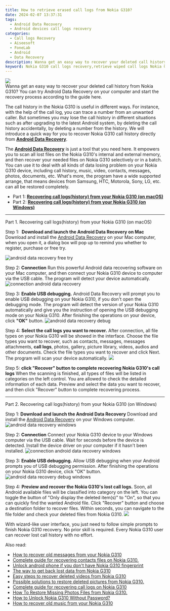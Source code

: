 ```yaml
---
title: How to retrieve erased call logs from Nokia G310?
date: 2024-02-07 13:37:31
tags: 
  - Android Data Recovery
  - Android devices call logs recovery
categories: 
  - Call logs Recovery
  - Aiseesoft
  - FoneLab
  - Android
  - Data Recovery
description: Wanna get an easy way to recover your deleted call history from Nokia G310? You can try Android Data Recovery on your computer and start the recovery process according to the guide here.
keyword: Nokia G310 call logs recovery,retrieve wiped call logs Nokia G310,restore deleted call history on Nokia G310,undelete call numbers from Nokia G310,save erased call logs on Nokia G310,Regain missing call history on Nokia G310,recover deleted call history 2018 for Nokia G310,how to refind deleted call history from Nokia G310,how can i get call history back on Nokia G310,lost all call history in Nokia G310 again,how to recover call history on Nokia G310,how to recover deleted call history in Nokia G310
---
```


<img src="https://img0mobiles.techidaily.com/images/best-assets/devices/nokia/nokia-g310/4.jpg" class="atpl-imgstyle"  />

<div class="atpl-content atpl-for-fonelab-android recover-call-logs">

<div class="atpl-post-description-part-1">
Wanna get an easy way to recover your deleted call history from Nokia G310? You can try Android Data Recovery on your computer and start the recovery process according to the guide here.
</div>



<div class="atpl-post-description-part-2">
<div class="tpl-content-sub-paragraph-normal">
  <p>
    The call history in the Nokia G310 is useful in different ways. For instance, with the help of the call log, you can trace a number from an unwanted caller. But sometimes you may lose the call history in different situations such as after upgrading to the latest Android system, by deleting the call history accidentally, by deleting a number from the history. We will introduce a quick way for you to recover Nokia G310 call history directly from <a href="https://tools.techidaily.com/aiseesoft-android-data-recovery/" target="_blank" rel="noopener"><strong>Android Data Recovery</strong></a>.
  </p>
</div>
</div>

<div class="atpl-post-description-part-3">
<div class="tpl-content-sub-paragraph-normal">
  <p>
    The <a href="https://tools.techidaily.com/aiseesoft-android-data-recovery/" target="_blank" rel="noopener"><strong>Android Data Recovery</strong></a> is just a tool that you need here. It empowers you to scan all lost files on the Nokia G310's internal and external memory, and then recover your needed files on Nokia G310 selectively or in a batch. You can use it to deal with all kinds of data losing problem on your Nokia G310 device, including call history, music, video, contacts, messages, photos, documents, etc. What's more, the program have a wide supported arrange, that means devices from Samsung, HTC, Motorola, Sony, LG, etc. can all be restored completely.
  </p>
</div>
</div>

<ul>
  <li>Part 1: <strong><a href="#p1"> Recovering call logs(history) from your Nokia G310  (on macOS)</a></strong></li>
  <li>Part 2: <strong><a href="#p2"> Recovering call logs(history) from your Nokia G310  (on Windows)</a></strong></li>
</ul>


<!-- Part 1 -->
<a id="p1" name="p1" ></a><hr>

<div>
  <span class="atpl-step-part-style">Part 1. Recovering call logs(history) from your Nokia G310 (on macOS)</span>
</div>

<span class="atpl-stepstyle-a"><span>Step 1: </span></span> <strong>Download and launch the Android Data Recovery on Mac</strong>
Download and install the <a href="https://tools.techidaily.com/aiseesoft-android-data-recovery/" target="_blank" rel="noopener">Android Data Recovery</a> on your Mac computer, when you open it, a dialog box will pop up to remind you whether to register, purchase or free try.

<img src="https://tools.techidaily.com/images/apps/aiseesoft/android-data-recovery/mac-free-try.png" class="atpl-imgstyle" alt="android data recovery free try" />

<span class="atpl-stepstyle-a"><span>Step 2: </span></span> <strong>Connection</strong>
Run this powerful Android data recovering software on your Mac computer, and then connect your Nokia G310 device to computer via the USB cable. The program will detect your device automatically.
<img src="https://tools.techidaily.com/images/apps/aiseesoft/android-data-recovery/mac-connection-interface.jpg" class="atpl-imgstyle" alt="connection android data recovery" />

<span class="atpl-stepstyle-a"><span>Step 3: </span></span> <strong>Enable USB debugging.</strong>
Android Data Recovery will prompt you to enable USB debugging on your Nokia G310, if you don't open the debugging mode. The program will detect the version of your Nokia G310 automatically and give you the instruction of opening the USB debugging mode on your Nokia G310. After finishing the operations on your device, click <strong>"OK"</strong> button.
<img src="https://tools.techidaily.com/images/apps/aiseesoft/android-data-recovery/mac-android-usb-debug.jpg"  class="atpl-imgstyle" alt="android data recovery debug" />

<span class="atpl-stepstyle-a"><span>Step 4: </span></span> <strong>Select the call logs you want to recover.</strong>
After connection, all file types on your Nokia G310 will be showed in the interface. Choose the file types you want to recover, such as contacts, messages, messages attachments, <b>call logs</b>, photos, gallery, picture library, videos, audios and other documents. Check the file types you want to recover and click Next. The program will scan your device automatically.
<img src="https://tools.techidaily.com/images/apps/aiseesoft/android-data-recovery/mac-choose-type-call-logs.jpg" class="atpl-imgstyle"  />

<span class="atpl-stepstyle-a"><span>Step 5: </span></span> <strong>click "Recover" button to  complete recovering Nokia G310's call logs</strong>
When the scanning is finished, all types of files will be listed in categories on the left control. You are allowed to check the detailed information of each data. Preview and select the data you want to recover, and then click "Recover" button to complete recovering process.


<a id="p2" name="p2"></a><hr>

<!-- Part 2 -->
<div>
  <span class="atpl-step-part-style">Part 2. Recovering call logs(history) from your Nokia G310 (on Windows)</span>
</div>

<span class="atpl-stepstyle-a"><span>Step 1: </span></span> <strong>Download and launch the Android Data Recovery</strong>
Download and install the <a href="https://tools.techidaily.com/aiseesoft-android-data-recovery/" target="_blank" rel="noopener">Android Data Recovery</a> on your Windows computer.
<img src="https://tools.techidaily.com/images/apps/aiseesoft/android-data-recovery/win-start-interface.png"  class="atpl-imgstyle" alt="android data recovery windows" />

<span class="atpl-stepstyle-a"><span>Step 2: </span></span> <strong>Connection</strong>
Connect your Nokia G310 device to your Windows computer via the USB cable. Wait for seconds before the device is detected. Install the device driver on your computer if it hasn't been installed.
<img src="https://tools.techidaily.com/images/apps/aiseesoft/android-data-recovery/win-connection-interface.png" class="atpl-imgstyle" alt="connection android data recovery windows" />

<span class="atpl-stepstyle-a"><span>Step 3: </span></span> <strong>Enable USB debugging.</strong>
Allow USB debugging when your Android prompts you of USB debugging permission. After finishing the operations on your Nokia G310 device, click "OK" button.
<img src="https://tools.techidaily.com/images/apps/aiseesoft/android-data-recovery/win-android-usb-debug.png" class="atpl-imgstyle" alt="android data recovery debug windows" />

<span class="atpl-stepstyle-a"><span>Step 4: </span></span> <strong>Preview and recover the Nokia G310's lost call logs.</strong>
Soon, all Android available files will be classified into category on the left. You can toggle the button of "Only display the deleted item(s)" to "On", so that you can quickly find the wanted Android file. Click "Recover" button and choose a destination folder to recover files. Within seconds, you can navigate to the file folder and check your deleted files from Nokia G310.
<img src="https://tools.techidaily.com/images/apps/aiseesoft/android-data-recovery/win-recover-call-logs.png" class="atpl-imgstyle"  />

<div class="atpl-post-description-part-4">
<div class="tpl-content-sub-paragraph-normal">
  <p>
    With wizard-like user interface, you just need to follow simple prompts to finish Nokia G310 recovery. No prior skill is required. Every Nokia G310 user can recover lost call history with no effort.
  </p>
</div>
</div>

<ins class="adsbygoogle"
     style="display:block"
     data-ad-client="ca-pub-7571918770474297"
     data-ad-slot="8358498916"
     data-ad-format="auto"
     data-full-width-responsive="true"></ins>

<span class="atpl-alsoreadstyle">Also read:</span>
<div><ul>
<li><a href="/how-to-recover-old-messages-from-your-nokia-g310-by-fonelab-android-recover-messages/" target="_blank" rel="noopener"><u>How to recover old messages from your Nokia G310</u></a></li>
<li><a href="/complete-guide-for-recovering-contacts-files-on-nokia-g310-by-fonelab-android-recover-contacts/" target="_blank" rel="noopener"><u>Complete guide for recovering contacts files on Nokia G310.</u></a></li>
<li><a href="/unlock-android-phone-if-you-don-t-have-nokia-g310-fingerprint-by-drfone-android-unlock-android-unlock/" target="_blank" rel="noopener"><u>Unlock android phone if you don't have Nokia G310 fingerprint</u></a></li>
<li><a href="/the-way-to-get-back-lost-data-from-nokia-g310-by-fonelab-android-recover-data/" target="_blank" rel="noopener"><u>The way to get back lost data from Nokia G310</u></a></li>
<li><a href="/easy-steps-to-recover-deleted-videos-from-nokia-g310-by-fonelab-android-recover-video/" target="_blank" rel="noopener"><u>Easy steps to recover deleted videos from Nokia G310</u></a></li>
<li><a href="/possible-solutions-to-restore-deleted-pictures-from-nokia-g310-by-fonelab-android-recover-pictures/" target="_blank" rel="noopener"><u>Possible solutions to restore deleted pictures from Nokia G310.</u></a></li>
<li><a href="/complete-guide-for-recovering-call-logs-on-nokia-g310-by-fonelab-android-recover-call-logs/" target="_blank" rel="noopener"><u>Complete guide for recovering call logs on Nokia G310</u></a></li>
<li><a href="/how-to-restore-missing-photos-files-from-nokia-g310-by-fonelab-android-recover-photos/" target="_blank" rel="noopener"><u>How To  Restore Missing Photos Files from Nokia G310.</u></a></li>
<li><a href="/how-to-unlock-nokia-g310-without-password-by-drfone-android-unlock-android-unlock/" target="_blank" rel="noopener"><u>How to Unlock Nokia G310 Without Password?</u></a></li>
<li><a href="/how-to-recover-old-music-from-your-nokia-g310-by-fonelab-android-recover-music/" target="_blank" rel="noopener"><u>How to recover old music from your Nokia G310</u></a></li>
</ul></div>

</div>
